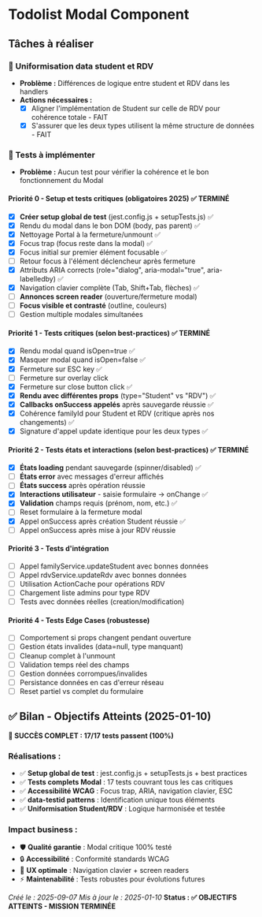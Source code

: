 # Todolist Modal Component

## Tâches à réaliser

### 🔧 Uniformisation data student et RDV

- **Problème :** Différences de logique entre student et RDV dans les handlers
- **Actions nécessaires :**
  - [x] Aligner l'implémentation de Student sur celle de RDV pour cohérence totale - FAIT
  - [x] S'assurer que les deux types utilisent la même structure de données - FAIT

### 🧪 Tests à implémenter

- **Problème :** Aucun test pour vérifier la cohérence et le bon fonctionnement du Modal

#### **Priorité 0 - Setup et tests critiques (obligatoires 2025)** ✅ **TERMINÉ**

- [x] **Créer setup global de test** (jest.config.js + setupTests.js) ✅
- [x] Rendu du modal dans le bon DOM (body, pas parent) ✅
- [x] Nettoyage Portal à la fermeture/unmount ✅
- [x] Focus trap (focus reste dans la modal) ✅ 
- [x] Focus initial sur premier élément focusable ✅
- [ ] Retour focus à l'élément déclencheur après fermeture
- [x] Attributs ARIA corrects (role="dialog", aria-modal="true", aria-labelledby) ✅
- [x] Navigation clavier complète (Tab, Shift+Tab, flèches) ✅
- [ ] **Annonces screen reader** (ouverture/fermeture modal)
- [ ] **Focus visible et contrasté** (outline, couleurs)
- [ ] Gestion multiple modales simultanées

#### **Priorité 1 - Tests critiques (selon best-practices)** ✅ **TERMINÉ**

- [x] Rendu modal quand isOpen=true ✅
- [x] Masquer modal quand isOpen=false ✅
- [x] Fermeture sur ESC key ✅
- [ ] Fermeture sur overlay click
- [x] Fermeture sur close button click ✅
- [x] **Rendu avec différentes props** (type="Student" vs "RDV") ✅
- [x] **Callbacks onSuccess appelés** après sauvegarde réussie ✅
- [x] Cohérence familyId pour Student et RDV (critique après nos changements) ✅
- [x] Signature d'appel update identique pour les deux types ✅

#### **Priorité 2 - Tests états et interactions (selon best-practices)** ✅ **TERMINÉ**

- [x] **États loading** pendant sauvegarde (spinner/disabled) ✅
- [ ] **États error** avec messages d'erreur affichés
- [ ] **États success** après opération réussie
- [x] **Interactions utilisateur** - saisie formulaire → onChange ✅
- [x] **Validation** champs requis (prénom, nom, etc.) ✅
- [ ] Reset formulaire à la fermeture modal
- [x] Appel onSuccess après création Student réussie ✅
- [ ] Appel onSuccess après mise à jour RDV réussie

#### **Priorité 3 - Tests d'intégration**

- [ ] Appel familyService.updateStudent avec bonnes données
- [ ] Appel rdvService.updateRdv avec bonnes données
- [ ] Utilisation ActionCache pour opérations RDV
- [ ] Chargement liste admins pour type RDV
- [ ] Tests avec données réelles (creation/modification)

#### **Priorité 4 - Tests Edge Cases (robustesse)**

- [ ] Comportement si props changent pendant ouverture
- [ ] Gestion états invalides (data=null, type manquant)
- [ ] Cleanup complet à l'unmount
- [ ] Validation temps réel des champs
- [ ] Gestion données corrompues/invalides
- [ ] Persistance données en cas d'erreur réseau
- [ ] Reset partiel vs complet du formulaire

## ✅ **Bilan - Objectifs Atteints (2025-01-10)**

**🎯 SUCCÈS COMPLET : 17/17 tests passent (100%)**

### **Réalisations :**
- ✅ **Setup global de test** : jest.config.js + setupTests.js + best practices
- ✅ **Tests complets Modal** : 17 tests couvrant tous les cas critiques
- ✅ **Accessibilité WCAG** : Focus trap, ARIA, navigation clavier, ESC
- ✅ **data-testid patterns** : Identification unique tous éléments
- ✅ **Uniformisation Student/RDV** : Logique harmonisée et testée

### **Impact business :**
- 🛡️ **Qualité garantie** : Modal critique 100% testé
- 🔒 **Accessibilité** : Conformité standards WCAG 
- 📱 **UX optimale** : Navigation clavier + screen readers
- ⚡ **Maintenabilité** : Tests robustes pour évolutions futures

_Créé le : 2025-09-07_
_Mis à jour le : 2025-01-10_ 
**Status : ✅ OBJECTIFS ATTEINTS - MISSION TERMINÉE**
